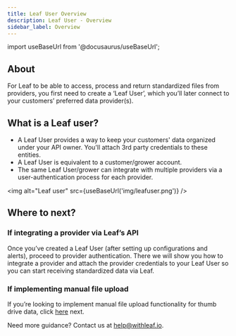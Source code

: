 ```yaml
---
title: Leaf User Overview
description: Leaf User - Overview
sidebar_label: Overview
---
```


<!-- the following links are referenced throughout this document -->
[1]: https://docs.withleaf.io/docs/converters_overview

import useBaseUrl from '@docusaurus/useBaseUrl';

## About
For Leaf to be able to access, process and return standardized files from providers, you first need to create a ‘Leaf User’, which you’ll later connect to your customers’ preferred data provider(s). 

## What is a Leaf user?
- A Leaf User provides a way to keep your customers' data organized under your API owner. You'll attach 3rd party credentials to these entities.
- A Leaf User is equivalent to a customer/grower account. 
- The same Leaf User/grower can integrate with multiple providers via a user-authentication process for each provider. 

<img alt="Leaf user" src={useBaseUrl('img/leafuser.png')} />

## Where to next?
### If integrating a provider via Leaf’s API
Once you’ve created a Leaf User (after setting up configurations and alerts), proceed to provider authentication. There we will show you how to integrate a provider and attach the provider credentials to your Leaf User so you can start receiving standardized data via Leaf. 

### If implementing manual file upload
If you’re looking to implement manual file upload functionality for thumb drive data, click [here][1] next.

Need more guidance? Contact us at help@withleaf.io.